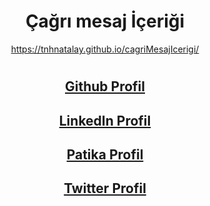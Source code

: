 <div align="center">

# Çağrı mesaj İçeriği
https://tnhnatalay.github.io/cagriMesajIcerigi/
#
## [Github Profil](https://github.com/tnhnatalay)
## [LinkedIn Profil](https://www.linkedin.com/in/tnhnatalay/)
## [Patika Profil](https://app.patika.dev/tnhnatalay)
## [Twitter Profil](https://twitter.com/_monkgyatso)
# 

</div>
